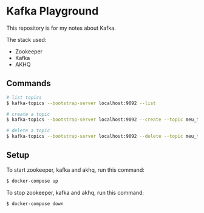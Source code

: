 # Kafka Playground

This repository is for my notes about Kafka.

The stack used:

* Zookeeper
* Kafka
* AKHQ

## Commands

```sh
# list topics
$ kafka-topics --bootstrap-server localhost:9092 --list
```

```sh
# create a topic
$ kafka-topics --bootstrap-server localhost:9092 --create --topic meu_topico --partitions 3 --replication-factor 1
```

```sh
# delete a topic
$ kafka-topics --bootstrap-server localhost:9092 --delete --topic meu_topico
```
## Setup

To start zookeeper, kafka and akhq, run this command:

```sh
$ docker-compose up
```

To stop zookeeper, kafka and akhq, run this command:

```sh
$ docker-compose down
```
